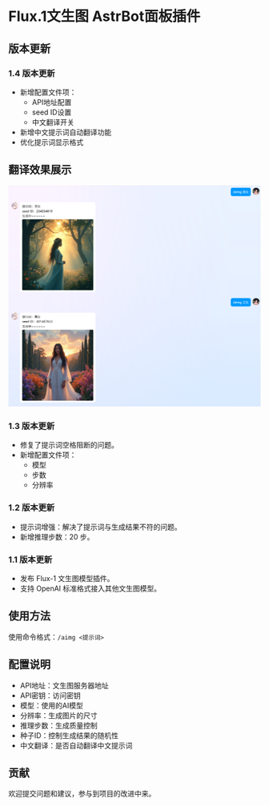 # Flux.1文生图 AstrBot面板插件

## 版本更新

### 1.4 版本更新
- 新增配置文件项：
  - API地址配置
  - seed ID设置
  - 中文翻译开关
- 新增中文提示词自动翻译功能
- 优化提示词显示格式

## 翻译效果展示
![翻译效果](https://github.com/18005575/astrbot_plugin_flux/blob/main/translate_demo.png)

### 1.3 版本更新
- 修复了提示词空格阻断的问题。
- 新增配置文件项：
  - 模型
  - 步数
  - 分辨率

### 1.2 版本更新
- 提示词增强：解决了提示词与生成结果不符的问题。
- 新增推理步数：20 步。

### 1.1 版本更新
- 发布 Flux-1 文生图模型插件。
- 支持 OpenAI 标准格式接入其他文生图模型。

## 使用方法
使用命令格式：`/aimg <提示词>`

## 配置说明
- API地址：文生图服务器地址
- API密钥：访问密钥
- 模型：使用的AI模型
- 分辨率：生成图片的尺寸
- 推理步数：生成质量控制
- 种子ID：控制生成结果的随机性
- 中文翻译：是否自动翻译中文提示词

## 贡献
欢迎提交问题和建议，参与到项目的改进中来。
